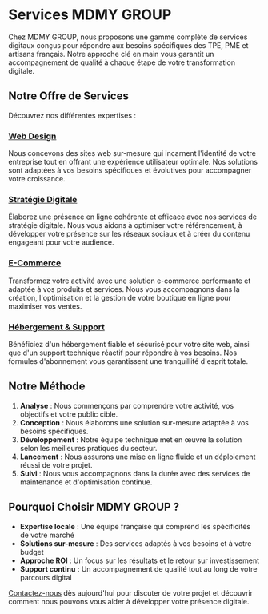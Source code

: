 # Services MDMY GROUP

Chez MDMY GROUP, nous proposons une gamme complète de services digitaux conçus pour répondre aux besoins spécifiques des TPE, PME et artisans français. Notre approche clé en main vous garantit un accompagnement de qualité à chaque étape de votre transformation digitale.

## Notre Offre de Services

Découvrez nos différentes expertises :

### [Web Design](web-design.md)

Nous concevons des sites web sur-mesure qui incarnent l'identité de votre entreprise tout en offrant une expérience utilisateur optimale. Nos solutions sont adaptées à vos besoins spécifiques et évolutives pour accompagner votre croissance.

### [Stratégie Digitale](digital-strategy.md)

Élaborez une présence en ligne cohérente et efficace avec nos services de stratégie digitale. Nous vous aidons à optimiser votre référencement, à développer votre présence sur les réseaux sociaux et à créer du contenu engageant pour votre audience.

### [E-Commerce](e-commerce.md)

Transformez votre activité avec une solution e-commerce performante et adaptée à vos produits et services. Nous vous accompagnons dans la création, l'optimisation et la gestion de votre boutique en ligne pour maximiser vos ventes.

### [Hébergement & Support](hosting-support.md)

Bénéficiez d'un hébergement fiable et sécurisé pour votre site web, ainsi que d'un support technique réactif pour répondre à vos besoins. Nos formules d'abonnement vous garantissent une tranquillité d'esprit totale.

## Notre Méthode

1. **Analyse** : Nous commençons par comprendre votre activité, vos objectifs et votre public cible.
2. **Conception** : Nous élaborons une solution sur-mesure adaptée à vos besoins spécifiques.
3. **Développement** : Notre équipe technique met en œuvre la solution selon les meilleures pratiques du secteur.
4. **Lancement** : Nous assurons une mise en ligne fluide et un déploiement réussi de votre projet.
5. **Suivi** : Nous vous accompagnons dans la durée avec des services de maintenance et d'optimisation continue.

## Pourquoi Choisir MDMY GROUP ?

- **Expertise locale** : Une équipe française qui comprend les spécificités de votre marché
- **Solutions sur-mesure** : Des services adaptés à vos besoins et à votre budget
- **Approche ROI** : Un focus sur les résultats et le retour sur investissement
- **Support continu** : Un accompagnement de qualité tout au long de votre parcours digital

[Contactez-nous](../contact.md) dès aujourd'hui pour discuter de votre projet et découvrir comment nous pouvons vous aider à développer votre présence digitale.